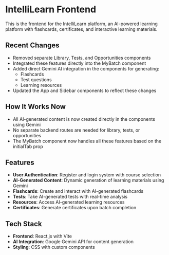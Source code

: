 # IntelliLearn Frontend

This is the frontend for the IntelliLearn platform, an AI-powered learning platform with flashcards, certificates, and interactive learning materials.

## Recent Changes

- Removed separate Library, Tests, and Opportunities components
- Integrated these features directly into the MyBatch component
- Added direct Gemini AI integration in the components for generating:
  - Flashcards
  - Test questions
  - Learning resources
- Updated the App and Sidebar components to reflect these changes

## How It Works Now

- All AI-generated content is now created directly in the components using Gemini
- No separate backend routes are needed for library, tests, or opportunities
- The MyBatch component now handles all these features based on the initialTab prop

## Features

- **User Authentication**: Register and login system with course selection
- **AI-Generated Content**: Dynamic generation of learning materials using Gemini
- **Flashcards**: Create and interact with AI-generated flashcards
- **Tests**: Take AI-generated tests with real-time analysis
- **Resources**: Access AI-generated learning resources
- **Certificates**: Generate certificates upon batch completion

## Tech Stack

- **Frontend**: React.js with Vite
- **AI Integration**: Google Gemini API for content generation
- **Styling**: CSS with custom components